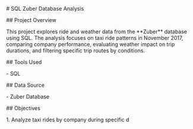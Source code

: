 \# SQL Zuber Database Analysis

\#\# Project Overview

This project explores ride and weather data from the \*\*Zuber\*\* database using SQL. The analysis focuses on taxi ride patterns in November 2017, comparing company performance, evaluating weather impact on trip durations, and filtering specific trip routes by conditions.

\#\# Tools Used

\- SQL

\#\# Data Source

\- Zuber Database

\#\# Objectives

1\. Analyze taxi rides by company during specific d

